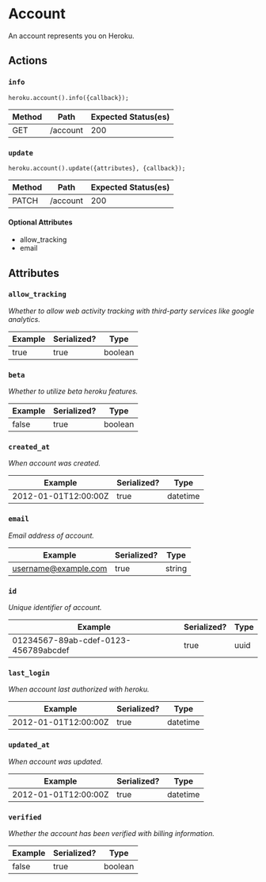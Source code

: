 # Account

An account represents you on Heroku.

## Actions

### `info`

`heroku.account().info({callback});`

Method | Path | Expected Status(es)
--- | --- | ---
GET | /account | 200

### `update`

`heroku.account().update({attributes}, {callback});`

Method | Path | Expected Status(es)
--- | --- | ---
PATCH | /account | 200

#### Optional Attributes

- allow_tracking
- email

## Attributes

### `allow_tracking`

*Whether to allow web activity tracking with third-party services like google analytics.*

Example | Serialized? | Type
--- | --- | ---
true | true | boolean

### `beta`

*Whether to utilize beta heroku features.*

Example | Serialized? | Type
--- | --- | ---
false | true | boolean

### `created_at`

*When account was created.*

Example | Serialized? | Type
--- | --- | ---
2012-01-01T12:00:00Z | true | datetime

### `email`

*Email address of account.*

Example | Serialized? | Type
--- | --- | ---
username@example.com | true | string

### `id`

*Unique identifier of account.*

Example | Serialized? | Type
--- | --- | ---
01234567-89ab-cdef-0123-456789abcdef | true | uuid

### `last_login`

*When account last authorized with heroku.*

Example | Serialized? | Type
--- | --- | ---
2012-01-01T12:00:00Z | true | datetime

### `updated_at`

*When account was updated.*

Example | Serialized? | Type
--- | --- | ---
2012-01-01T12:00:00Z | true | datetime

### `verified`

*Whether the account has been verified with billing information.*

Example | Serialized? | Type
--- | --- | ---
false | true | boolean

